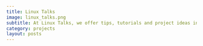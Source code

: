 ```yaml
---
title: Linux Talks
image: linux_talks.png
subtitle: At Linux Talks, we offer tips, tutorials and project ideas in order to maximize on your Linux Usage Experience
category: projects
layout: posts
---
```

